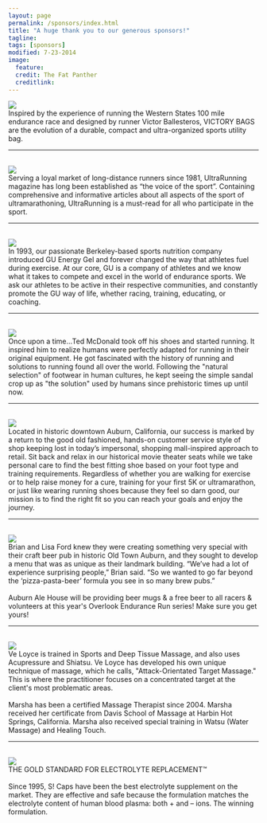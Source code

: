 ```yaml
---
layout: page
permalink: /sponsors/index.html
title: "A huge thank you to our generous sponsors!"
tagline: 
tags: [sponsors]
modified: 7-23-2014
image:
  feature: 
  credit: The Fat Panther
  creditlink: 
---
```


<div id="main" role="main"  itemprop="mainContentOfPage">
<a href="http://victorysportdesign.com" target="_blank"><img src="http://trason-trail-races.github.io/oer/images/victor.png" class="img-responsive"></a><br />Inspired by the experience of running the Western States 100 mile endurance race and designed by runner Victor Ballesteros, VICTORY BAGS are the evolution of a durable, compact and ultra-organized sports utility bag.
<hr><br>
<a href="https://www.ultrarunning.com" target="_blank"><img src="http://trason-trail-races.github.io/oer/images/ur.png" class="img-responsive"></a><br />
Serving a loyal market of long-distance runners since 1981, UltraRunning magazine has long been established as “the voice of the sport”. Containing comprehensive and informative articles about all aspects of the sport of ultramarathoning, UltraRunning is a must-read for all who participate in the sport.
<hr><br>
<a href="https://guenergy.com" target="_blank"><img src="http://trason-trail-races.github.io/oer/images/gu.png" class="img-responsive"></a><br />
In 1993, our passionate Berkeley-based sports nutrition company introduced GU Energy Gel and forever changed the way that athletes fuel during exercise. At our core, GU is a company of athletes and we know what it takes to compete and excel in the world of endurance sports. We ask our athletes to be active in their respective communities, and constantly promote the GU way of life, whether racing, training, educating, or coaching.
<hr><br>
<a href="http://www.lunasandals.com" target="_blank"><img src="http://trason-trail-races.github.io/oer/images/lunasandals_logo.png" class="img-responsive"></a><br />
Once upon a time...Ted McDonald took off his shoes and started running. It inspired him to realize humans were perfectly adapted for running in their original equipment. He got fascinated with the history of running and solutions to running found all over the world. Following the "natural selection" of footwear in human cultures, he kept seeing the simple sandal crop up as "the solution" used by humans since prehistoric times up until now. 
<hr><br>
<a href="http://www.auburnrunningcompany.com" target="_blank"><img src="http://trason-trail-races.github.io/oer/images/arc.png" class="img-responsive"></a><br />
Located in historic downtown Auburn, California, our success is marked by a return to the good old fashioned, hands-on customer service style of shop keeping lost in today’s impersonal, shopping mall-inspired approach to retail. Sit back and relax in our historical movie theater seats while we take personal care to find the best fitting shoe based on your foot type and training requirements. Regardless of whether you are walking for exercise or to help raise money for a cure, training for your first 5K or ultramarathon, or just like wearing running shoes because they feel so darn good, our mission is to find the right fit so you can reach your goals and enjoy the journey.
<hr><br>
<a href="http://www.auburnalehouse.com" target="_blank"><img src="http://trason-trail-races.github.io/oer/images/aurburn_ale_house_logo.png" class="img-responsive"></a><br />
Brian and Lisa Ford knew they were creating something very special with their craft beer pub in historic Old Town Auburn, and they sought to develop a menu that was as unique as their landmark building. “We’ve had a lot of experience surprising people,” Brian said. “So we wanted to go far beyond the ‘pizza-pasta-beer’ formula you see in so many brew pubs.”
<br /><br />
Auburn Ale House will be providing beer mugs & a free beer to all racers & volunteers at this year's Overlook Endurance Run series! Make sure you get yours!
<hr><br>
<a href="http://www.monstersofmassage.com" target="_blank"><img src="http://trason-trail-races.github.io/oer/images/mom.png" class="img-responsive"></a><br />
Ve Loyce is trained in Sports and Deep Tissue Massage, and also uses Acupressure and Shiatsu. Ve Loyce has developed his own unique technique of massage, which he calls, "Attack-Orientated Target Massage." This is where the practitioner focuses on a concentrated target at the client's most problematic areas.
<br /><br />
Marsha has been a certified Massage Therapist since 2004. Marsha received her certificate from Davis School of Massage at Harbin Hot Springs, California. Marsha also received special training in Watsu (Water Massage) and Healing Touch.
<hr>
<br />
<a href="http://www.succeedscaps.com/" target="_blank"><img src="http://trason-trail-races.github.io/oer/images/succeedscaps_logo.jpg" class="img-responsive"></a><br />
THE GOLD STANDARD FOR ELECTROLYTE REPLACEMENT™
<br /><br />
Since 1995, S! Caps have been the best electrolyte supplement on the market.  They are effective and safe because the formulation matches the electrolyte content of human blood plasma: both + and – ions.  The winning formulation.
</div>
